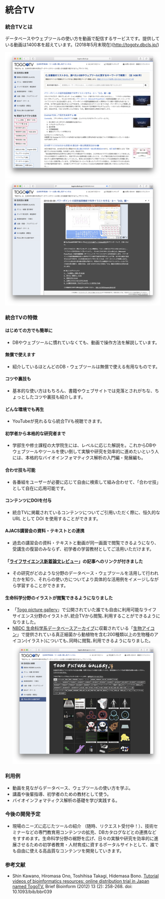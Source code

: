 # 統合TV
### 統合TVとは

データベースやウェブツールの使い方を動画で配信するサービスです。提供している動画は1400本を超えています。(2018年5月末現在)(http://togotv.dbcls.jp/)

![Fig-1](https://raw.githubusercontent.com/dbcls/website/master/services/images/DBCLSservices_TogoTV_jp_fig-1_180523.png)  
![Fig-2](https://raw.githubusercontent.com/dbcls/website/master/services/images/DBCLSservices_TogoTV_jp_fig-2_180523.png)

### 統合TVの特徴

#### はじめての方でも簡単に

* DBやウェブツールに慣れていなくても、動画で操作方法を解説しています。

#### 無償で使えます

* 紹介しているほとんどのDB・ウェブツールは無償で使える有用なものです。

#### コツや裏技も

* 基本的な使い方はもちろん、書籍やウェブサイトでは見落とされがちな、ちょっとしたコツや裏技も紹介します。

#### どんな環境でも再生

* YouTubeが見れるなら統合TVも視聴できます。

#### 初学者から本格的な研究者まで

* 学部生や修士課程の大学院生には、レベルに応じた解説を。これからDBやウェブツールやツールを使い倒して実験や研究を効率的に進めたいという人には、本格的なバイオインフォマティクス解析の入門編・発展編も。

#### 合わせ技も可能

* 各番組をユーザーが必要に応じて自由に検索して組み合わせて、「合わせ技」として自在に応用可能です。

#### コンテンツにDOIを付与

* 統合TVに掲載されているコンテンツについてご引用いただく際に、恒久的な URL として DOI を使用することができます。

#### AJACS講習会の資料・テキストとの連携

* 過去の講習会の資料・テキストと動画が同一画面で閲覧できるようになり、受講生の復習のみならず、初学者の学習教材としてご活用いただけます。

#### 「[ライフサイエンス新着論文レビュー](http://first.lifesciencedb.jp/about)」の記事へのリンクが付きました

* その研究がどのような分野のデータベース・ウェブツールを活用して行われたかを知り、それらの使い方についてより具体的な活用例をイメージしながら学習することができます。

#### 生命科学分野のイラストが閲覧できるようになりました

* 「[Togo picture gallery](http://g86.dbcls.jp/togopic)」で公開されていた誰でも自由に利用可能なライフサイエンス分野のイラストが､統合TVから閲覧､利用することができるようになりました｡
* [NBDC 生命科学系データベースアーカイブ](http://dbarchive.biosciencedbc.jp/)に収載されている「[生物アイコン](http://togodb.biosciencedbc.jp/togodb/view/taxonomy_icon)」で提供されている真正細菌から動植物を含む200種類以上の生物種のアイコン(イラスト)についても､同時に閲覧､利用できるようになりました｡  
![Fig-3](https://raw.githubusercontent.com/dbcls/website/master/services/images/DBCLSservices_TogoTV_jp_fig-3_180523.png)


### 利用例

* 動画を見ながらデータベース、ウェブツールの使い方を学ぶ。
* 講義や後輩指導、初学者のための教材として使う。
* バイオインフォマティクス解析の基礎を学び実践する。

### 今後の開発予定

* 現場のニーズに応じたツールの紹介 （随時、リクエスト受付中！）、技術セミナーなどの専門教育用コンテンツの拡充、DBカタログなどとの連携などをすすめます。生命科学分野の裾野を広げ、日々の実験や研究を効率的に進展させるための初学者教育・人材育成に資するポータルサイトとして、誰でも自由に使える高品質なコンテンツを開発していきます。



### 参考文献

* Shin Kawano, Hiromasa Ono, Toshihisa Takagi, Hidemasa Bono. [Tutorial videos of bioinformatics resources: online distribution trial in Japan named TogoTV.](http://bib.oxfordjournals.org/content/13/2/258.full "Tutorial videos of bioinformatics resources: online distribution trial in Japan named TogoTV") Brief Bioinform (2012) 13 (2): 258-268. doi: 10.1093/bib/bbr039
